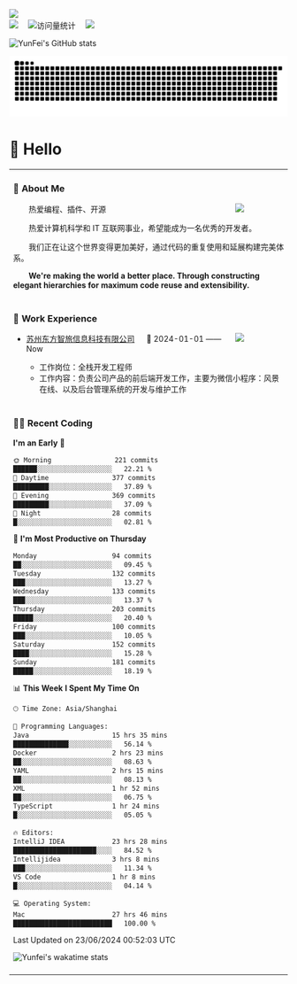   <!-- dynamic typing effect 动态打字效果 -->
  <div>
    <a href="http://yunfei.plus">
      <img src="https://readme-typing-svg.demolab.com?font=Fira+Code&pause=1000&width=435&lines=console.log(%22Hello%2C%20World%22);祝您今天愉快!&center=true&size=27" />
    </a>
  </div>

  <div>
    <a href="http://yunfei.plus/"><img src="https://img.shields.io/badge/Website-博客-8c36db" /></a>&emsp;
    <!-- visitor -->
    <img src="https://komarev.com/ghpvc/?username=yunfeidog&label=Views&color=orange&style=flat" alt="访问量统计" />&emsp;
    <!-- wakatime -->    
    <a href="https://wakatime.com/@yunfeidog"><img src="https://wakatime.com/badge/user/42d0678c-368b-448b-9a77-5d21c5b55352.svg" /></a>
  </div>

![YunFei's GitHub stats](https://github-readme-stats.vercel.app/api?username=yunfeidog)

![snake](./dist/github-contribution-grid-snake.svg)

#  🙋 Hello

<table>


<tr><td>

### 🤺 About Me

<img align="right" width="88" src="https://cdn.jsdelivr.net/gh/yunfeidog/yunfeidog/assets/images/jobs.png" />

<p>&emsp;&emsp;热爱编程、插件、开源</p>
<p>&emsp;&emsp;热爱计算机科学和 IT 互联网事业，希望能成为一名优秀的开发者。</p>
<p>&emsp;&emsp;我们正在让这个世界变得更加美好，通过代码的重复使用和延展构建完美体系。</p>
<p>&emsp;&emsp;<strong>We're making the world a better place. Through constructing elegant hierarchies for maximum code reuse and extensibility.</strong></p>

</td></tr> 

<tr><td>

### 🏢 Work Experience

<img align="right" width="88" src="https://cdn.jsdelivr.net/gh/yunfeidog/yunfeidog/assets/images/yuanze.png" />

- [苏州东方智旅信息科技有限公司](http://www.leyoobao.com/) &emsp; 📌 2024-01-01 —— Now

    - 工作岗位：全栈开发工程师
    - 工作内容：负责公司产品的前后端开发工作，主要为微信小程序：风景在线、以及后台管理系统的开发与维护工作


</td></tr>

<tr><td>

### 👩‍💻 Recent Coding
<!--START_SECTION:waka-->
**I'm an Early 🐤** 

```text
🌞 Morning                221 commits         ██████░░░░░░░░░░░░░░░░░░░   22.21 % 
🌆 Daytime                377 commits         █████████░░░░░░░░░░░░░░░░   37.89 % 
🌃 Evening                369 commits         █████████░░░░░░░░░░░░░░░░   37.09 % 
🌙 Night                  28 commits          █░░░░░░░░░░░░░░░░░░░░░░░░   02.81 % 
```
📅 **I'm Most Productive on Thursday** 

```text
Monday                   94 commits          ██░░░░░░░░░░░░░░░░░░░░░░░   09.45 % 
Tuesday                  132 commits         ███░░░░░░░░░░░░░░░░░░░░░░   13.27 % 
Wednesday                133 commits         ███░░░░░░░░░░░░░░░░░░░░░░   13.37 % 
Thursday                 203 commits         █████░░░░░░░░░░░░░░░░░░░░   20.40 % 
Friday                   100 commits         ███░░░░░░░░░░░░░░░░░░░░░░   10.05 % 
Saturday                 152 commits         ████░░░░░░░░░░░░░░░░░░░░░   15.28 % 
Sunday                   181 commits         █████░░░░░░░░░░░░░░░░░░░░   18.19 % 
```


📊 **This Week I Spent My Time On** 

```text
🕑︎ Time Zone: Asia/Shanghai

💬 Programming Languages: 
Java                     15 hrs 35 mins      ██████████████░░░░░░░░░░░   56.14 % 
Docker                   2 hrs 23 mins       ██░░░░░░░░░░░░░░░░░░░░░░░   08.63 % 
YAML                     2 hrs 15 mins       ██░░░░░░░░░░░░░░░░░░░░░░░   08.13 % 
XML                      1 hr 52 mins        ██░░░░░░░░░░░░░░░░░░░░░░░   06.75 % 
TypeScript               1 hr 24 mins        █░░░░░░░░░░░░░░░░░░░░░░░░   05.05 % 

🔥 Editors: 
IntelliJ IDEA            23 hrs 28 mins      █████████████████████░░░░   84.52 % 
Intellijidea             3 hrs 8 mins        ███░░░░░░░░░░░░░░░░░░░░░░   11.34 % 
VS Code                  1 hr 8 mins         █░░░░░░░░░░░░░░░░░░░░░░░░   04.14 % 

💻 Operating System: 
Mac                      27 hrs 46 mins      █████████████████████████   100.00 % 
```


 Last Updated on 23/06/2024 00:52:03 UTC
<!--END_SECTION:waka-->

![Yunfei's wakatime stats](https://github-readme-stats.vercel.app/api/wakatime?username=yunfeidog)

</td></tr>




<tr><td>

